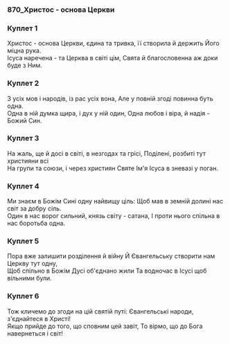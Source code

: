 ### 870_Христос - основа Церкви
### Куплет 1
Христос - основа Церкви, єдина та тривка, її створила й держить Його міцна рука. <br/>Ісуса наречена - та Церква в світі цім, Свята й благословенна аж доки буде з Ним.
### Куплет 2
З усіх мов і народів, із рас усіх вона, Але у повній згоді повинна буть одна. <br/>Одна в ній думка щира, і дух у ній один, Одна любов і віра, й надія - Божий Син.
### Куплет 3
На жаль, ще й досі в світі, в незгодах та грісі, Поділені, розбиті тут християни всі <br/>На групи та союзи, і через християн Святе Ім'я Ісуса в зневазі у поган.
### Куплет 4
Ми знаєм в Божім Сині одну найвищу ціль: Щоб мав в земній долині нас світ за добру сіль. <br/>Один в нас ворог сильний, князь світу - сатана, І проти нього спільна в нас боротьба одна.
### Куплет 5
Пора вже залишити розділення й війну Й Євангельську створити нам Церкву тут одну, <br/>Щоб спільно в Божім Дусі об'єднано жили Та водночас в Ісусі щоб вільними були.
### Куплет 6
Тож кличемо до згоди на цій святій путі: Євангельські народи, з'єднайтеся в Христі! <br/>Якщо прийде до того, що сповним цей завіт, То вірмо, що до Бога навернеться і світ!

